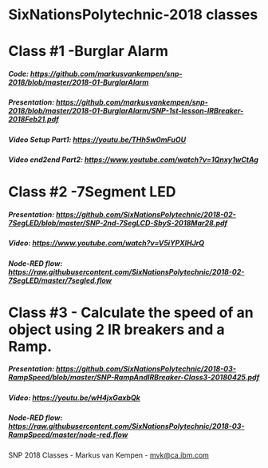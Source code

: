 # SixNationsPolytechnic-2018 classes
# Class #1 -Burglar Alarm
##### Code: https://github.com/markusvankempen/snp-2018/blob/master/2018-01-BurglarAlarm
##### Presentation: https://github.com/markusvankempen/snp-2018/blob/master/2018-01-BurglarAlarm/SNP-1st-lesson-IRBreaker-2018Feb21.pdf
##### Video Setup Part1:    https://youtu.be/THh5w0mFuOU
##### Video end2end Part2:  https://www.youtube.com/watch?v=1Qnxy1wCtAg

# Class #2 -7Segment LED
##### Presentation:  https://github.com/SixNationsPolytechnic/2018-02-7SegLED/blob/master/SNP-2nd-7SegLCD-SbyS-2018Mar28.pdf
##### Video:         https://www.youtube.com/watch?v=V5iYPXIHJrQ
##### Node-RED flow: https://raw.githubusercontent.com/SixNationsPolytechnic/2018-02-7SegLED/master/7segled.flow

# Class #3 - Calculate the speed of an object using 2 IR breakers and a Ramp.
##### Presentation:  https://github.com/SixNationsPolytechnic/2018-03-RampSpeed/blob/master/SNP-RampAndIRBreaker-Class3-20180425.pdf
##### Video:         https://youtu.be/wH4jxGaxbQk
##### Node-RED flow: https://raw.githubusercontent.com/SixNationsPolytechnic/2018-03-RampSpeed/master/node-red.flow



SNP 2018 Classes - Markus van Kempen - mvk@ca.ibm.com



